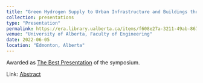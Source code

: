 ```yaml
---
title: "Green Hydrogen Supply to Urban Infrastructure and Buildings through Blending into the Existing Grid"
collection: presentations
type: "Presentation"
permalink: https://era.library.ualberta.ca/items/f608e27a-3211-49ab-867b-c399a35c6476
venue: "University of Alberta, Faculty of Engineering"
date: 2022-06-05
location: "Edmonton, Alberta"
---
```

Awarded as [The Best Presentation](https://www.linkedin.com/feed/update/urn:li:activity:6958483402534633472/) of the symposium.

Link: [Abstract](https://era.library.ualberta.ca/items/f608e27a-3211-49ab-867b-c399a35c6476)
